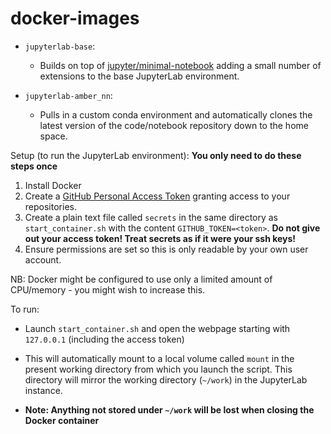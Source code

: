 # docker-images

- `jupyterlab-base`:
  - Builds on top of [jupyter/minimal-notebook](https://github.com/jupyter/docker-stacks/tree/master/minimal-notebook)
    adding a small number of extensions to the base JupyterLab environment.

- `jupyterlab-amber_nn`:
  - Pulls in a custom conda environment and automatically clones the latest
    version of the code/notebook repository down to the home space.

Setup (to run the JupyterLab environment):
  **You only need to do these steps once**
  1. Install Docker
  2. Create a [GitHub Personal Access Token](https://github.com/settings/token) granting access to your repositories.
  3. Create a plain text file called `secrets` in the same directory as `start_container.sh` with the content
     `GITHUB_TOKEN=<token>`. **Do not give out your access token! Treat secrets as if it were your ssh keys!**
  4. Ensure permissions are set so this is only readable by your own user account.

  NB: Docker might be configured to use only a limited amount of CPU/memory - you might wish to increase this.

To run:
  * Launch `start_container.sh` and open the webpage starting with `127.0.0.1` (including the access token)
  * This will automatically mount to a local volume called `mount` in the present working directory from which you launch the script.
    This directory will mirror the working directory (`~/work`) in the JupyterLab instance.

  * **Note: Anything not stored under `~/work` will be lost when closing the Docker container**
